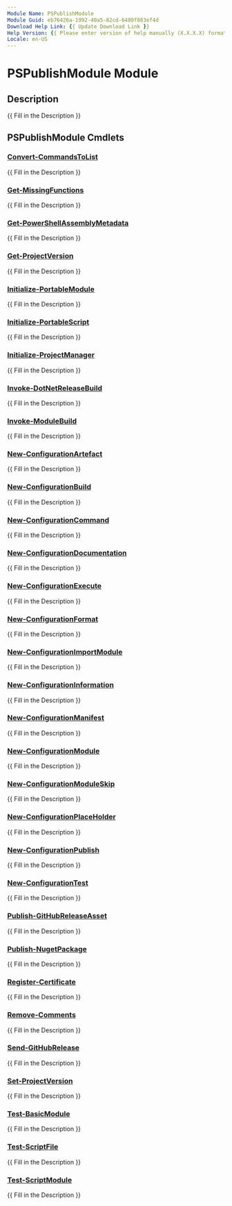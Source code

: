 ```yaml
---
Module Name: PSPublishModule
Module Guid: eb76426a-1992-40a5-82cd-6480f883ef4d
Download Help Link: {{ Update Download Link }}
Help Version: {{ Please enter version of help manually (X.X.X.X) format }}
Locale: en-US
---
```


# PSPublishModule Module
## Description
{{ Fill in the Description }}

## PSPublishModule Cmdlets
### [Convert-CommandsToList](Convert-CommandsToList.md)
{{ Fill in the Description }}

### [Get-MissingFunctions](Get-MissingFunctions.md)
{{ Fill in the Description }}

### [Get-PowerShellAssemblyMetadata](Get-PowerShellAssemblyMetadata.md)
{{ Fill in the Description }}

### [Get-ProjectVersion](Get-ProjectVersion.md)
{{ Fill in the Description }}

### [Initialize-PortableModule](Initialize-PortableModule.md)
{{ Fill in the Description }}

### [Initialize-PortableScript](Initialize-PortableScript.md)
{{ Fill in the Description }}

### [Initialize-ProjectManager](Initialize-ProjectManager.md)
{{ Fill in the Description }}

### [Invoke-DotNetReleaseBuild](Invoke-DotNetReleaseBuild.md)
{{ Fill in the Description }}

### [Invoke-ModuleBuild](Invoke-ModuleBuild.md)
{{ Fill in the Description }}

### [New-ConfigurationArtefact](New-ConfigurationArtefact.md)
{{ Fill in the Description }}

### [New-ConfigurationBuild](New-ConfigurationBuild.md)
{{ Fill in the Description }}

### [New-ConfigurationCommand](New-ConfigurationCommand.md)
{{ Fill in the Description }}

### [New-ConfigurationDocumentation](New-ConfigurationDocumentation.md)
{{ Fill in the Description }}

### [New-ConfigurationExecute](New-ConfigurationExecute.md)
{{ Fill in the Description }}

### [New-ConfigurationFormat](New-ConfigurationFormat.md)
{{ Fill in the Description }}

### [New-ConfigurationImportModule](New-ConfigurationImportModule.md)
{{ Fill in the Description }}

### [New-ConfigurationInformation](New-ConfigurationInformation.md)
{{ Fill in the Description }}

### [New-ConfigurationManifest](New-ConfigurationManifest.md)
{{ Fill in the Description }}

### [New-ConfigurationModule](New-ConfigurationModule.md)
{{ Fill in the Description }}

### [New-ConfigurationModuleSkip](New-ConfigurationModuleSkip.md)
{{ Fill in the Description }}

### [New-ConfigurationPlaceHolder](New-ConfigurationPlaceHolder.md)
{{ Fill in the Description }}

### [New-ConfigurationPublish](New-ConfigurationPublish.md)
{{ Fill in the Description }}

### [New-ConfigurationTest](New-ConfigurationTest.md)
{{ Fill in the Description }}

### [Publish-GitHubReleaseAsset](Publish-GitHubReleaseAsset.md)
{{ Fill in the Description }}

### [Publish-NugetPackage](Publish-NugetPackage.md)
{{ Fill in the Description }}

### [Register-Certificate](Register-Certificate.md)
{{ Fill in the Description }}

### [Remove-Comments](Remove-Comments.md)
{{ Fill in the Description }}

### [Send-GitHubRelease](Send-GitHubRelease.md)
{{ Fill in the Description }}

### [Set-ProjectVersion](Set-ProjectVersion.md)
{{ Fill in the Description }}

### [Test-BasicModule](Test-BasicModule.md)
{{ Fill in the Description }}

### [Test-ScriptFile](Test-ScriptFile.md)
{{ Fill in the Description }}

### [Test-ScriptModule](Test-ScriptModule.md)
{{ Fill in the Description }}

